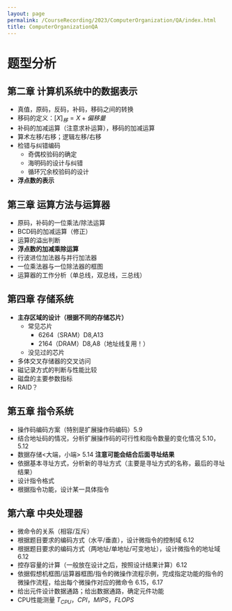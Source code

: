 ```yaml
---
layout: page
permalink: /CourseRecording/2023/ComputerOrganization/QA/index.html
title: ComputerOrganizationQA
---
```


# 题型分析

## 第二章 计算机系统中的数据表示

- 真值，原码，反码，补码，移码之间的转换
- 移码的定义：$[X]_移 = X + 偏移量$
- 补码的加减运算（注意求补运算），移码的加减运算
- 算术左移/右移；逻辑左移/右移
- 检错与纠错编码
    - 奇偶校验码的确定
    - 海明码的设计与纠错
    - 循环冗余校验码的设计
- **浮点数的表示**

## 第三章 运算方法与运算器

- 原码，补码的一位乘法/除法运算
- BCD码的加减运算（修正）
- 运算的溢出判断
- **浮点数的加减乘除运算**
- 行波进位加法器与并行加法器
- 一位乘法器与一位除法器的框图
- 运算器的工作分析（单总线，双总线，三总线）

## 第四章 存储系统

- **主存区域的设计（根据不同的存储芯片）**
    - 常见芯片
        - 6264（SRAM）D8,A13
        - 2164（DRAM）D8,A8（地址线复用！）
    - 没见过的芯片
- 多体交叉存储器的交叉访问
- 磁记录方式的判断与性能比较
- 磁盘的主要参数指标
- RAID？

## 第五章 指令系统

- 操作码编码方案（特别是扩展操作码编码）5.9
- 结合地址码的情况，分析扩展操作码的可行性和指令数量的变化情况 5.10，5.12
- 数据存储<大端，小端> 5.14 **注意可能会结合后面寻址结果**
- 依据基本寻址方式，分析新的寻址方式（主要是寻址方式的名称，最后的寻址结果）
- 设计指令格式
- 根据指令功能，设计某一具体指令

## 第六章 中央处理器

- 微命令的关系（相容/互斥）
- 根据题目要求的编码方式（水平/垂直），设计微指令的控制域 6.12
- 根据题目要求的编码方式（两地址/单地址/可变地址），设计微指令的地址域 6.12
- 控存容量的计算（一般放在设计之后，按照设计结果计算）6.12
- 依据假想机框图/运算器框图/指令的微操作流程示例，完成指定功能的指令的微操作流程，给出每个微操作对应的微命令 6.15，6.17
- 给出元件设计数据通路；给出数据通路，确定元件功能
- CPU性能测量  $T_{CPU}，CPI，MIPS，FLOPS$
